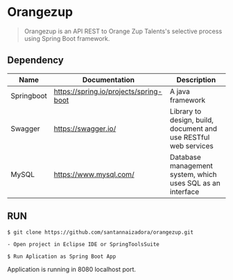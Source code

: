 # Orangezup

> Orangezup is an API REST to Orange Zup Talents's selective process using Spring Boot framework.


## Dependency

| Name            | Documentation                                      | Description                                                       |
| ----------------|----------------------------------------------------|-------------------------------------------------------------------|
| Springboot          | https://spring.io/projects/spring-boot                                | A java framework                                   |
| Swagger         | https://swagger.io/                                | Library to design, build, document and use RESTful web services   |
| MySQL           | https://www.mysql.com/                             | Database management system, which uses SQL as an interface        |

## RUN

```
$ git clone https://github.com/santannaizadora/orangezup.git

- Open project in Eclipse IDE or SpringToolsSuite

$ Run Aplication as Spring Boot App
```
Application is running in 8080 localhost port.
